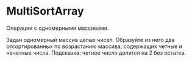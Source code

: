 # MultiSortArray
Операции с одномерными массивами.

Задан одномерный массив целых чисел. Образуйте из него два отсортированных по возрастанию массива, содержащих четные и нечетные числа. 
Подсказка: четное число делится на 2 без остатка. 
